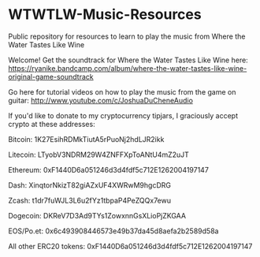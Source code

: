# WTWTLW-Music-Resources
Public repository for resources to learn to play the music from Where the Water Tastes Like Wine

Welcome! Get the soundtrack for Where the Water Tastes Like Wine here: https://ryanike.bandcamp.com/album/where-the-water-tastes-like-wine-original-game-soundtrack

Go here for tutorial videos on how to play the music from the game on guitar: http://www.youtube.com/c/JoshuaDuCheneAudio 

If you'd like to donate to my cryptocurrency tipjars, I graciously accept crypto at these addresses: 

Bitcoin: 1K27EsihRDMkTiutA5rPuoNj2hdLJR2ikk

Litecoin: LTyobV3NDRM29W4ZNFFXpToANtU4mZ2uJT

Ethereum: 0xF1440D6a051246d3d4fdf5c712E1262004197147 

Dash: XinqtorNkizT82giAZxUF4XWRwM9hgcDRG

Zcash: t1dr7fuWJL3L6u2fYz1tbpaP4PeZQQx7ewu

Dogecoin: DKReV7D3Ad9TYs1ZowxnnGsXLioPjZKGAA

EOS/Po.et: 0x6c493908446573e49b37da45d8aefa2b2589d58a

All other ERC20 tokens: 0xF1440D6a051246d3d4fdf5c712E1262004197147
